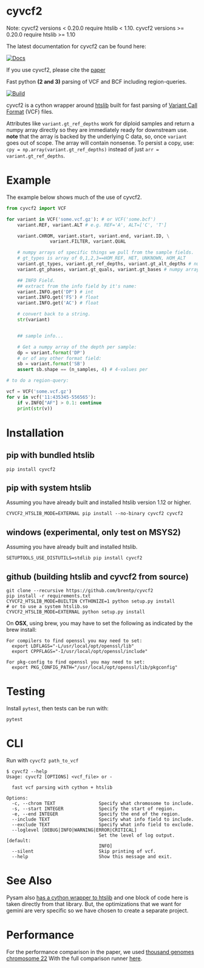 cyvcf2
======

Note: cyvcf2 versions < 0.20.0 require htslib < 1.10. cyvcf2 versions >= 0.20.0 require htslib >= 1.10

<!-- ghp-import -p docs/build/html/ -->
The latest documentation for cyvcf2 can be found here:

[![Docs](https://img.shields.io/badge/docs-latest-blue.svg)](http://brentp.github.io/cyvcf2/)

If you use cyvcf2, please cite the [paper](https://academic.oup.com/bioinformatics/article/2971439/cyvcf2)


Fast python **(2 and 3)** parsing of VCF and BCF including region-queries.


[![Build](https://github.com/brentp/cyvcf2/actions/workflows/build.yml/badge.svg)](https://github.com/brentp/cyvcf2/actions/workflows/build.yml)

cyvcf2 is a cython wrapper around [htslib](https://github.com/samtools/htslib) built for fast parsing of [Variant Call Format](https://en.m.wikipedia.org/wiki/Variant_Call_Format) (VCF) files.

Attributes like `variant.gt_ref_depths` work for diploid samples and return a numpy array directly so they are immediately ready for downstream use.
**note** that the array is backed by the underlying C data, so, once `variant` goes out of scope. The array will contain nonsense.
To persist a copy, use: `cpy = np.array(variant.gt_ref_depths)` instead of just `arr = variant.gt_ref_depths`.

Example
=======

The example below shows much of the use of cyvcf2.

```Python
from cyvcf2 import VCF

for variant in VCF('some.vcf.gz'): # or VCF('some.bcf')
    variant.REF, variant.ALT # e.g. REF='A', ALT=['C', 'T']

    variant.CHROM, variant.start, variant.end, variant.ID, \
                variant.FILTER, variant.QUAL

    # numpy arrays of specific things we pull from the sample fields.
    # gt_types is array of 0,1,2,3==HOM_REF, HET, UNKNOWN, HOM_ALT
    variant.gt_types, variant.gt_ref_depths, variant.gt_alt_depths # numpy arrays
    variant.gt_phases, variant.gt_quals, variant.gt_bases # numpy array

    ## INFO Field.
    ## extract from the info field by it's name:
    variant.INFO.get('DP') # int
    variant.INFO.get('FS') # float
    variant.INFO.get('AC') # float

    # convert back to a string.
    str(variant)


    ## sample info...

    # Get a numpy array of the depth per sample:
    dp = variant.format('DP')
    # or of any other format field:
    sb = variant.format('SB')
    assert sb.shape == (n_samples, 4) # 4-values per

# to do a region-query:

vcf = VCF('some.vcf.gz')
for v in vcf('11:435345-556565'):
    if v.INFO["AF"] > 0.1: continue
    print(str(v))
```

Installation
============

## pip with bundled htslib
```
pip install cyvcf2
```

## pip with system htslib

Assuming you have already built and installed htslib version 1.12 or higher.
```
CYVCF2_HTSLIB_MODE=EXTERNAL pip install --no-binary cyvcf2 cyvcf2
```

## windows (experimental, only test on MSYS2)

Assuming you have already built and installed htslib.
```
SETUPTOOLS_USE_DISTUTILS=stdlib pip install cyvcf2
```

## github (building htslib and cyvcf2 from source)

```
git clone --recursive https://github.com/brentp/cyvcf2
pip install -r requirements.txt
CYVCF2_HTSLIB_MODE=BUILTIN CYTHONIZE=1 python setup.py install
# or to use a system htslib.so
CYVCF2_HTSLIB_MODE=EXTERNAL python setup.py install
```

On **OSX**, using brew, you may have to set the following as indicated by the brew install:

```
For compilers to find openssl you may need to set:
  export LDFLAGS="-L/usr/local/opt/openssl/lib"
  export CPPFLAGS="-I/usr/local/opt/openssl/include"

For pkg-config to find openssl you may need to set:
  export PKG_CONFIG_PATH="/usr/local/opt/openssl/lib/pkgconfig"
```

Testing
=======

Install `pytest`, then tests can be run with:

```
pytest
```

CLI
=======
Run with `cyvcf2 path_to_vcf`

```
$ cyvcf2 --help
Usage: cyvcf2 [OPTIONS] <vcf_file> or -

  fast vcf parsing with cython + htslib

Options:
  -c, --chrom TEXT                Specify what chromosome to include.
  -s, --start INTEGER             Specify the start of region.
  -e, --end INTEGER               Specify the end of the region.
  --include TEXT                  Specify what info field to include.
  --exclude TEXT                  Specify what info field to exclude.
  --loglevel [DEBUG|INFO|WARNING|ERROR|CRITICAL]
                                  Set the level of log output.  [default:
                                  INFO]
  --silent                        Skip printing of vcf.
  --help                          Show this message and exit.
```


See Also
========

Pysam also [has a cython wrapper to htslib](https://github.com/pysam-developers/pysam/blob/master/pysam/libcbcf.pyx) and one block of code here is taken directly from that library. But, the optimizations that we want for gemini are very specific so we have chosen to create a separate project.

Performance
===========

For the performance comparison in the paper, we used [thousand genomes chromosome 22](ftp://ftp.1000genomes.ebi.ac.uk/vol1/ftp/release/20130502/ALL.chr22.phase3_shapeit2_mvncall_integrated_v5a.20130502.genotypes.vcf.gz)
With the full comparison runner [here](https://github.com/brentp/cyvcf2/blob/main/scripts/compare.sh).
